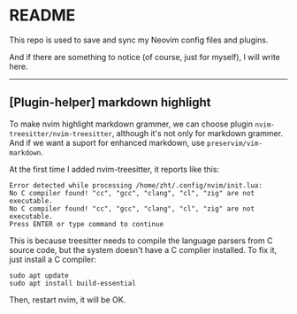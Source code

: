 # README

This repo is used to save and sync my Neovim config files and plugins.

And if there are something to notice (of course, just for myself), I will write here.

---

## [Plugin-helper] markdown highlight

To make nvim highlight markdown grammer, we can choose plugin `nvim-treesitter/nvim-treesitter`, although it's not only for markdown grammer. And if we want a suport for enhanced markdown, use `preservim/vim-markdown`.

At the first time I added nvim-treesitter, it reports like this:

```
Error detected while processing /home/zht/.config/nvim/init.lua:
No C compiler found! "cc", "gcc", "clang", "cl", "zig" are not executable.
No C compiler found! "cc", "gcc", "clang", "cl", "zig" are not executable.
Press ENTER or type command to continue
```

This is because treesitter needs to compile the language parsers from C source code, but the system doesn't have a C complier installed. To fix it, just install a C compiler:

```
sudo apt update
sudo apt install build-essential
```

Then, restart nvim, it will be OK.

